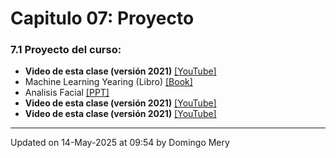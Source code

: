 
# Capitulo 07: Proyecto
### 7.1 Proyecto del curso:
* **Video de esta clase (versión 2021)** [[YouTube]](https://youtu.be/VwThW__AmsE)
* Machine Learning Yearing (Libro) [[Book]](https://github.com/domingomery/patrones/blob/master/clases/Cap07_Aplicaciones/papers/NG-MLY01_13.pdf)
* Analisis Facial [[PPT]](https://www.dropbox.com/s/k45nta3dn02vxpe/2021_AnalisisFacial_DCC_Patrones.pptx?dl=0)
* **Video de esta clase (versión 2021)** [[YouTube]](https://youtu.be/wq_m0HPN1MM)
* **Video de esta clase (versión 2021)** [[YouTube]](https://youtu.be/n6kB0nkfxwo)
---


Updated on 14-May-2025 at 09:54 by Domingo Mery
